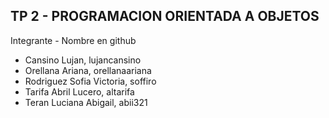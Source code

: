 ## TP 2 - PROGRAMACION ORIENTADA A OBJETOS

Integrante - Nombre en github
- Cansino Lujan, lujancansino
- Orellana Ariana, orellanaariana
- Rodriguez Sofia Victoria, soffiro
- Tarifa Abril Lucero, altarifa
- Teran Luciana Abigail, abii321
